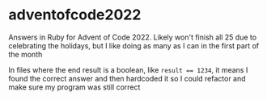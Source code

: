 # adventofcode2022

Answers in Ruby for Advent of Code 2022. Likely won't finish all 25 due to celebrating the holidays, but I like doing as many as I can in the first part of the month

In files where the end result is a boolean, like `result == 1234`, it means I found the correct answer and then hardcoded it so I could refactor and make sure my program was still correct
